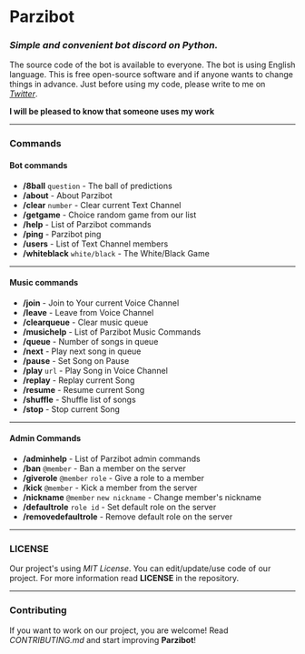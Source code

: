 # Parzibot

### _Simple and convenient bot discord on Python._

The source code of the bot is available to everyone. The bot is using English language. This is free open-source
software and if anyone wants to change things in advance. Just before using my code, please write to me
on _[Twitter](https://twitter.com/merive_)_.

**I will be pleased to know that someone uses my work**

___

### Commands

#### **Bot commands**

 - **/8ball** `question` - The ball of predictions
 - **/about** - About Parzibot
 - **/clear** `number` - Clear current Text Channel
 - **/getgame** - Choice random game from our list
 - **/help** - List of Parzibot commands
 - **/ping** - Parzibot ping
 - **/users** - List of Text Channel members
 - **/whiteblack** `white/black` - The White/Black Game

 ___

#### **Music commands**

 - **/join** - Join to Your current Voice Channel
 - **/leave** - Leave from Voice Channel
 - **/clearqueue** - Clear music queue
 - **/musichelp** - List of Parzibot Music Commands
 - **/queue** - Number of songs in queue
 - **/next** - Play next song in queue
 - **/pause** - Set Song on Pause
 - **/play** `url` - Play Song in Voice Channel
 - **/replay** - Replay current Song
 - **/resume** - Resume current Song
 - **/shuffle** - Shuffle list of songs
 - **/stop** - Stop current Song

 ___

#### **Admin Commands**

 - **/adminhelp** - List of Parzibot admin commands
 - **/ban** `@member` - Ban a member on the server
 - **/giverole** `@member` `role` - Give a role to a member
 - **/kick** `@member` - Kick a member from the server
 - **/nickname** `@member` `new nickname` - Change member's nickname
 - **/defaultrole** `role id` - Set default role on the server
 - **/removedefaultrole** - Remove default role on the server

___

### LICENSE

Our project's using _MIT License_. You can edit/update/use code of our project. For more information read
**LICENSE** in the repository.

___

### Contributing

If you want to work on our project, you are welcome! Read _CONTRIBUTING.md_ and start improving **Parzibot**!
